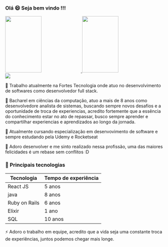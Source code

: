 ### Olá 😄 Seja bem vindo !!!


<div >
  <a href="https://github.com/DeivideD">
  <img width="48%" height="180em" src="https://github-readme-stats.vercel.app/api?username=werikscs&show_icons=true&theme=dark&include_all_commits=true&count_private=true"/>
  <img <img width="48%" height="180em" src="https://github-readme-stats.vercel.app/api/top-langs/?username=werikscs&layout=compact&langs_count=7&theme=dark"/>
</div>

<div>
  <a href="https://www.linkedin.com/in/deivide-duarte/" target="_blank"><img src="https://img.shields.io/badge/-LinkedIn-%230077B5?style=for-the-badge&logo=linkedin&logoColor=white" target="_blank"></a> 
</div>

🚀 Trabalho atualmente na Fortes Tecnologia onde atuo no desenvolvimento de softwares como desenvolvedor full stack.

 💬 Bacharel em ciências da computação, atuo a mais de 8 anos como desenvolvedore analista de sistemas, buscando sempre novos desafios e a oportunidade de troca de experiencias, acredito fortemente que a essência do conhecimento estar no ato de repassar, busco sempre aprender e compartilhar experiencias e aprendizados ao longo da jornada.
 
 🌱 Atualmente cursando especialização em desenvovimento de software e sempre estudando pela Udemy e Rocketseat
 
 
 👯 Adoro desenvolver e me sinto realizado nessa profissão, uma das maiores felicidades é um rebase sem conflitos :D 
 
 
### 🔭 Principais tecnologias
 Tecnologia   | Tempo de experiência
------------- | ---------------------
React JS      | 5 anos
java          | 8 anos
Ruby on Rails | 6 anos
Elixir        | 1 ano
SQL           | 10 anos


⚡ Adoro o trabalho em equipe, acredito que a vida seja uma constante troca de experiências, juntos podemos chegar mais longe.
<!--
**DeivideD/DeivideD** is a ✨ _special_ ✨ repository because its `README.md` (this file) appears on your GitHub profile.

Here are some ideas to get you started:

- 🔭 I’m currently working on ...
- 🌱 I’m currently learning ...
- 👯 I’m looking to collaborate on ...
- 🤔 I’m looking for help with ...
- 💬 Ask me about ...
- 📫 How to reach me: ...
- 😄 Pronouns: ...
- ⚡ Fun fact: ...
🚀

### Ola 👋
I am recent engineering graduate looking for opportunities and collabaration in projects related to data science and deep learning.
- 🔭 I’m currently working on image classification (also, I am brushing up my data structures and algorithms skills regularly).
- 🌱 I’m currently learning Computer Vision and Deep Learning techniques using PyTorch.
- 🤝 I’m looking to collaborate on data science and deep learning projects. 

-->

